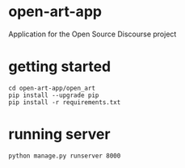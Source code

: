 # open-art-app
Application for the Open Source Discourse project


# getting started

```
cd open-art-app/open_art
pip install --upgrade pip
pip install -r requirements.txt
```

# running server

```
python manage.py runserver 8000
```

